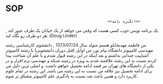 # SOP
                                                    
                                                   <<انگیزه نامه>>   
                                                   
                                                   
                                                   
یک برنامه نویس خوب کسی هست که وقتی می خواهد از یک خیابان یک طرف عبور کند , هر دو طرف رو نگاه کند. (Doug Linder)

من فاطمه مهدیخانلو هستم متولد سال 1373/07/24 , دانشجوی کارشناسی رشته مهندسی کامپیوتر دانشگاه پیام نور; من اوایل (قبل دوران دانشجویی) با رشته کامپیوتر آشناییت چندانی نداشتم و بعد اینکه در این رشته قبول شدم و با علم آن شناخت پیدا کردم نسبت به این رشته علاقمند شدم به ویژه در زمینه شبکه و مهندسی نرم افزار و در یکی از دانشگاه های تهران نیز قصد ادامه تحصیل خواهم داشت. و اصلی ترین دلیل من برای ادامه تحصیل نیز علاقه من نسبت به این رشته می باشد, این رشته در تمام علوم کاربرد دارد و همین باعث شد نسبت به یادگیری علم کامپیوتر مشتاق تر شوم.

